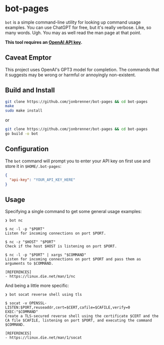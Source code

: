 # bot-pages

`bot` is a simple command-line utility for looking up command usage examples. You can use ChatGPT for free, but it's really verbose. Like, so many words. Ugh. You may as well read the man page at that point. 

**This tool requires an [OpenAI API key](https://platform.openai.com/account/api-keys).**

## Caveat Emptor

This project uses OpenAI's GPT3 model for completion. The commands that it suggests may be wrong or harmful or annoyingly non-existent.

## Build and Install

```bash
git clone https://github.com/jonbrenner/bot-pages && cd bot-pages
make
sudo make install
```

or

```bash
git clone https://github.com/jonbrenner/bot-pages && cd bot-pages
go build -o bot
```

## Configuration

The `bot` command will prompt you to enter your API key on first use and store it in `$HOME/.bot-pages`:

```json
{
  "api-key": "YOUR_API_KEY_HERE"
}
```

## Usage

Specifying a single command to get some general usage examples:
```
❯ bot nc

$ nc -l -p "$PORT"
Listen for incoming connections on port $PORT.

$ nc -z "$HOST" "$PORT"
Check if the host $HOST is listening on port $PORT.

$ nc -l -p "$PORT" | xargs "$COMMAND"
Listen for incoming connections on port $PORT and pass them as arguments to $COMMAND.

[REFERENCES]
- https://linux.die.net/man/1/nc
```

And being a little more specific:
```
❯ bot socat reverse shell using tls

$ socat -v OPENSSL-LISTEN:$PORT,reuseaddr,cert=$CERT,cafile=$CAFILE,verify=0 EXEC:"$COMMAND"
Create a TLS-secured reverse shell using the certificate $CERT and the CA file $CAFILE, listening on port $PORT, and executing the command $COMMAND.

[REFERENCES]
- https://linux.die.net/man/1/socat
```
